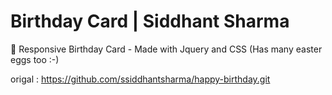 # Birthday Card | Siddhant Sharma
🎂 Responsive Birthday Card - Made with Jquery and CSS (Has many easter eggs too :-)

origal : https://github.com/ssiddhantsharma/happy-birthday.git

